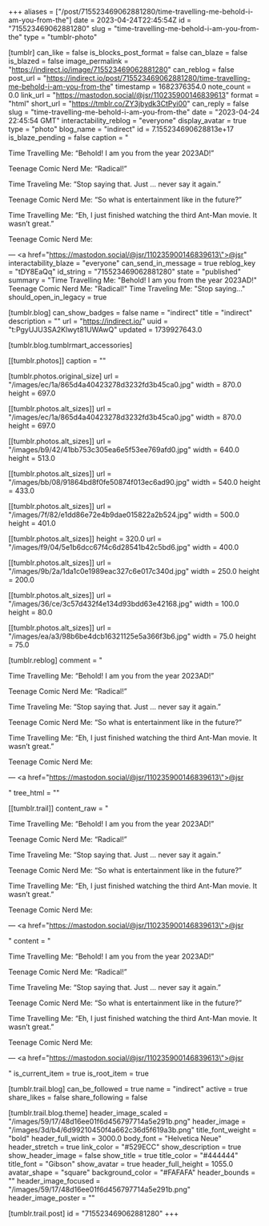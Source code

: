 +++
aliases = ["/post/715523469062881280/time-travelling-me-behold-i-am-you-from-the"]
date = 2023-04-24T22:45:54Z
id = "715523469062881280"
slug = "time-travelling-me-behold-i-am-you-from-the"
type = "tumblr-photo"

[tumblr]
can_like = false
is_blocks_post_format = false
can_blaze = false
is_blazed = false
image_permalink = "https://indirect.io/image/715523469062881280"
can_reblog = false
post_url = "https://indirect.io/post/715523469062881280/time-travelling-me-behold-i-am-you-from-the"
timestamp = 1682376354.0
note_count = 0.0
link_url = "https://mastodon.social/@jsr/110235900146839613"
format = "html"
short_url = "https://tmblr.co/ZY3jbydk3CtPyi00"
can_reply = false
slug = "time-travelling-me-behold-i-am-you-from-the"
date = "2023-04-24 22:45:54 GMT"
interactability_reblog = "everyone"
display_avatar = true
type = "photo"
blog_name = "indirect"
id = 7.155234690628813e+17
is_blaze_pending = false
caption = "<p>Time Travelling Me: &ldquo;Behold! I am you from the year 2023AD!&rdquo;</p><p>Teenage Comic Nerd Me: &ldquo;Radical!&rdquo;</p><p>Time Traveling Me: &ldquo;Stop saying that. Just &hellip; never say it again.&rdquo;</p><p>Teenage Comic Nerd Me: &ldquo;So what is entertainment like in the future?&rdquo;</p><p>Time Travelling Me: &ldquo;Eh, I just finished watching the third Ant-Man movie. It wasn&rsquo;t great.&rdquo;</p><p>Teenage Comic Nerd Me:</p> — <a href=\"https://mastodon.social/@jsr/110235900146839613\">@jsr</a>"
interactability_blaze = "everyone"
can_send_in_message = true
reblog_key = "tDY8EaQq"
id_string = "715523469062881280"
state = "published"
summary = "Time Travelling Me: \"Behold! I am you from the year 2023AD!\" Teenage Comic Nerd Me: \"Radical!\" Time Traveling Me: \"Stop saying..."
should_open_in_legacy = true

[tumblr.blog]
can_show_badges = false
name = "indirect"
title = "indirect"
description = ""
url = "https://indirect.io/"
uuid = "t:PgyUJU3SA2Klwyt81UWAwQ"
updated = 1739927643.0

[tumblr.blog.tumblrmart_accessories]

[[tumblr.photos]]
caption = ""

[tumblr.photos.original_size]
url = "/images/ec/1a/865d4a40423278d3232fd3b45ca0.jpg"
width = 870.0
height = 697.0

[[tumblr.photos.alt_sizes]]
url = "/images/ec/1a/865d4a40423278d3232fd3b45ca0.jpg"
width = 870.0
height = 697.0

[[tumblr.photos.alt_sizes]]
url = "/images/b9/42/41bb753c305ea6e5f53ee769afd0.jpg"
width = 640.0
height = 513.0

[[tumblr.photos.alt_sizes]]
url = "/images/bb/08/91864bd8f0fe50874f013ec6ad90.jpg"
width = 540.0
height = 433.0

[[tumblr.photos.alt_sizes]]
url = "/images/7f/82/e1dd86e72e4b9dae015822a2b524.jpg"
width = 500.0
height = 401.0

[[tumblr.photos.alt_sizes]]
height = 320.0
url = "/images/f9/04/5e1b6dcc67f4c6d28541b42c5bd6.jpg"
width = 400.0

[[tumblr.photos.alt_sizes]]
url = "/images/9b/2a/1da1c0e1989eac327c6e017c340d.jpg"
width = 250.0
height = 200.0

[[tumblr.photos.alt_sizes]]
url = "/images/36/ce/3c57d432f4e134d93bdd63e42168.jpg"
width = 100.0
height = 80.0

[[tumblr.photos.alt_sizes]]
url = "/images/ea/a3/98b6be4dcb16321125e5a366f3b6.jpg"
width = 75.0
height = 75.0

[tumblr.reblog]
comment = "<p><p>Time Travelling Me: “Behold! I am you from the year 2023AD!”</p><p>Teenage Comic Nerd Me: “Radical!”</p><p>Time Traveling Me: “Stop saying that. Just … never say it again.”</p><p>Teenage Comic Nerd Me: “So what is entertainment like in the future?”</p><p>Time Travelling Me: “Eh, I just finished watching the third Ant-Man movie. It wasn’t great.”</p><p>Teenage Comic Nerd Me:</p> — <a href=\"https://mastodon.social/@jsr/110235900146839613\">@jsr</a></p>"
tree_html = ""

[[tumblr.trail]]
content_raw = "<p><p>Time Travelling Me: “Behold! I am you from the year 2023AD!”</p><p>Teenage Comic Nerd Me: “Radical!”</p><p>Time Traveling Me: “Stop saying that. Just … never say it again.”</p><p>Teenage Comic Nerd Me: “So what is entertainment like in the future?”</p><p>Time Travelling Me: “Eh, I just finished watching the third Ant-Man movie. It wasn’t great.”</p><p>Teenage Comic Nerd Me:</p> — <a href=\"https://mastodon.social/@jsr/110235900146839613\">@jsr</a></p>"
content = "<p><p>Time Travelling Me: &ldquo;Behold! I am you from the year 2023AD!&rdquo;</p><p>Teenage Comic Nerd Me: &ldquo;Radical!&rdquo;</p><p>Time Traveling Me: &ldquo;Stop saying that. Just &hellip; never say it again.&rdquo;</p><p>Teenage Comic Nerd Me: &ldquo;So what is entertainment like in the future?&rdquo;</p><p>Time Travelling Me: &ldquo;Eh, I just finished watching the third Ant-Man movie. It wasn&rsquo;t great.&rdquo;</p><p>Teenage Comic Nerd Me:</p> &mdash; <a href=\"https://mastodon.social/@jsr/110235900146839613\">@jsr</a></p>"
is_current_item = true
is_root_item = true

[tumblr.trail.blog]
can_be_followed = true
name = "indirect"
active = true
share_likes = false
share_following = false

[tumblr.trail.blog.theme]
header_image_scaled = "/images/59/17/48d16ee01f6d456797714a5e291b.png"
header_image = "/images/3d/b4/6d99210450f4a662c36d5f619a3b.png"
title_font_weight = "bold"
header_full_width = 3000.0
body_font = "Helvetica Neue"
header_stretch = true
link_color = "#529ECC"
show_description = true
show_header_image = false
show_title = true
title_color = "#444444"
title_font = "Gibson"
show_avatar = true
header_full_height = 1055.0
avatar_shape = "square"
background_color = "#FAFAFA"
header_bounds = ""
header_image_focused = "/images/59/17/48d16ee01f6d456797714a5e291b.png"
header_image_poster = ""

[tumblr.trail.post]
id = "715523469062881280"
+++
